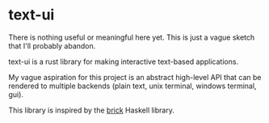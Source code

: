 # text-ui

There is nothing useful or meaningful here yet.  This is just a vague sketch that I'll probably abandon.

text-ui is a rust library for making interactive text-based applications.

My vague aspiration for this project is an abstract high-level API that can be rendered to multiple backends (plain text, unix terminal, windows terminal, gui).

This library is inspired by the [brick](https://github.com/jtdaugherty/brick) Haskell library.